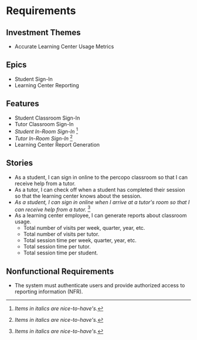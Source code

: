 # Requirements

[^1]: _Items in italics are nice-to-have's._

## Investment Themes

- Accurate Learning Center Usage Metrics

## Epics

- Student Sign-In
- Learning Center Reporting

## Features

- Student Classroom Sign-In
- Tutor Classroom Sign-In
- _Student In-Room Sign-In_ [^1]
- _Tutor In-Room Sign-In_ [^1]
- Learning Center Report Generation

## Stories

- As a student, I can sign in online to the percopo classroom so that I can receive help from a tutor.
- As a tutor, I can check off when a student has completed their session so that the learning center knows about the session.
- _As a student, I can sign in online when I arrive at a tutor's room so that I can receive help from a tutor._ [^1]
- As a learning center employee, I can generate reports about classroom usage.
    - Total number of visits per week, quarter, year, etc.
    - Total number of visits per tutor.
    - Total session time per week, quarter, year, etc.
    - Total session time per tutor.
    - Total session time per student.

## Nonfunctional Requirements

- The system must authenticate users and provide authorized access to reporting information (NFR).